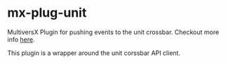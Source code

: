 # mx-plug-unit

MultiversX Plugin for pushing events to the unit crossbar. Checkout more info [here](https://unit.planck.ws).

This plugin is a wrapper around the unit corssbar API client.
